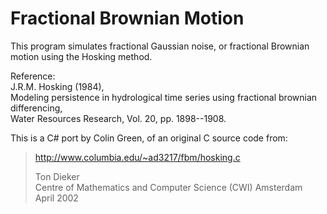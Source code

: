 # Fractional Brownian Motion

This program simulates fractional Gaussian noise, or fractional Brownian motion using the Hosking method.                        

Reference:                                                       
J.R.M. Hosking (1984),   
Modeling persistence in hydrological time series using fractional brownian differencing,   
Water Resources Research, Vol. 20, pp. 1898--1908.   

This is a C# port by Colin Green, of an original C source code from:

> http://www.columbia.edu/~ad3217/fbm/hosking.c
>   
> Ton Dieker   
> Centre of Mathematics and Computer Science (CWI) Amsterdam   
> April 2002                                                     
   
